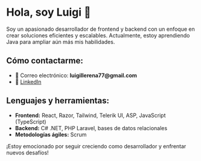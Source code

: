 <!DOCTYPE html>
<html lang="es">
<head>
  <meta charset="UTF-8">
  <meta name="viewport" content="width=device-width, initial-scale=1.0">
  <title>Perfil de Luigi</title>
</head>
<body>

<h1>Hola, soy Luigi 👋</h1>

<p>Soy un apasionado desarrollador de frontend y backend con un enfoque en crear soluciones eficientes y escalables. Actualmente, estoy aprendiendo Java para ampliar aún más mis habilidades.</p>

<h2>Cómo contactarme:</h2>
<ul>
  <li>📧 Correo electrónico: <strong>luigillerena77@gmail.com</strong></li>
  <li>💼 <a href="https://www.linkedin.com/in/luigi-ll-12b1a9176/">LinkedIn</a></li>
</ul>

<h2>Lenguajes y herramientas:</h2>
<ul>
  <li><strong>Frontend:</strong> React, Razor, Tailwind, Telerik UI, ASP, JavaScript (TypeScript)</li>
  <li><strong>Backend:</strong> C# .NET, PHP Laravel, bases de datos relacionales</li>
  <li><strong>Metodologías ágiles:</strong> Scrum</li>
</ul>

<p>¡Estoy emocionado por seguir creciendo como desarrollador y enfrentar nuevos desafíos!</p>

</body>
</html>
